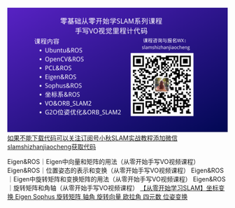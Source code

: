 [![小秋SLAM实战教程](/小秋SLAM实战教程.png)如果不能下载代码可以关注订阅号小秋SLAM实战教程添加微信slamshizhanjiaocheng获取代码](https://mp.weixin.qq.com/s/3Z129tEr6gWKgNAoXYYk4Q)

Eigen&ROS｜Eigen中向量和矩阵的用法（从零开始手写VO视频课程）
Eigen&ROS｜位置姿态的表示和变换（从零开始手写VO视频课程）
Eigen&ROS｜Eigen中旋转矩阵和变换矩阵的用法（从零开始手写VO视频课程）
Eigen&ROS｜旋转矩阵和角轴（从零开始手写VO视频课程）
[【从零开始学习SLAM】坐标变换 Eigen Sophus 旋转矩阵 轴角 旋转向量 欧拉角 四元数 位姿变换](https://chunqiushenye.blog.csdn.net/article/details/100080945)